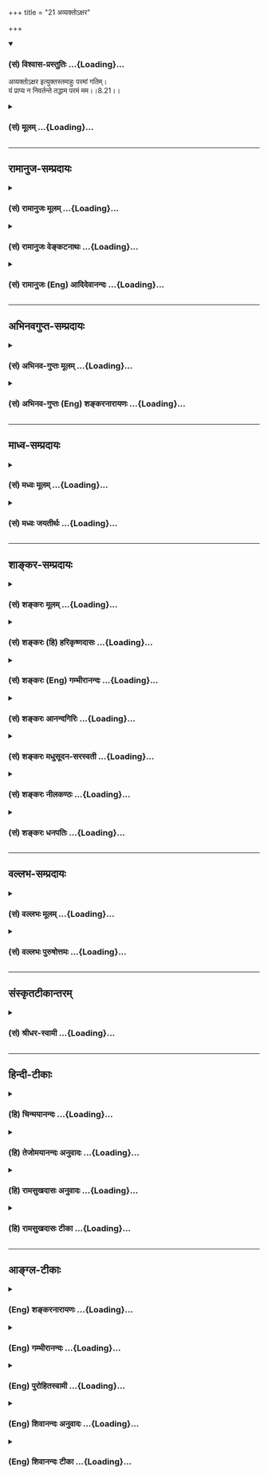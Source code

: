 +++
title = "21 अव्यक्तोऽक्षर"

+++
<div class="js_include" newlevelforh1="3" title="(सं) विश्वास-प्रस्तुतिः" unfilled url="/purANam/mahAbhAratam/06-bhIShma-parva/02-bhagavad-gItA-parva/saMskRtam/vishvAsa-prastutiH/08_axara-para-brahma-yo/21_avyakto-xara.md">
<details open><summary><h3>(सं) विश्वास-प्रस्तुतिः ...{Loading}...</h3></summary>

अव्यक्तोऽक्षर इत्युक्तस्तमाहुः परमां गतिम्।  
यं प्राप्य न निवर्तन्ते तद्धाम परमं मम।।8.21।।
</details>
</div>
<div class="js_include collapsed" newlevelforh1="3" title="(सं) मूलम्" unfilled url="/purANam/mahAbhAratam/06-bhIShma-parva/02-bhagavad-gItA-parva/saMskRtam/mUlam/08_axara-para-brahma-yo/21_avyakto-xara.md">
<details><summary><h3>(सं) मूलम् ...{Loading}...</h3></summary>

अव्यक्तोऽक्षर इत्युक्तस्तमाहुः परमां गतिम्।  
यं प्राप्य न निवर्तन्ते तद्धाम परमं मम।।8.21।।
</details>
</div>


_________________
## रामानुज-सम्प्रदायः
<div class="js_include collapsed" newlevelforh1="3" title="(सं) रामानुजः मूलम्" unfilled url="/purANam/mahAbhAratam/06-bhIShma-parva/02-bhagavad-gItA-parva/saMskRtam/rAmAnujaH/mUlam/08_axara-para-brahma-yo/21_avyakto-xara.md">
<details><summary><h3>(सं) रामानुजः मूलम् ...{Loading}...</h3></summary>

।।8.21।। सः **अव्यक्तः अक्षर इति उक्तः**ये त्वक्षरमनिर्देश्यमव्यक्तं
पर्युपासते। (गीता 12।3)कूटस्थोऽक्षर उच्यते।। (गीता 15।16) इत्यादिषु
**तं** वेदविदः **परमां गतिम् आहुः** अयम् एवयः प्रयाति त्यजन् देहं स याति
परमां गतिम्।। इत्यत्र परमगतिशब्दनिर्दिष्टः अक्षरः
प्रकृतिसंसर्गवियुक्तस्वरूपेण अवस्थित आत्मा इत्यर्थः।**यम्** एवंभूतं
स्वरूपेणावस्थितम् **प्राप्य न निवर्तन्ते तद् मम परमं धाम** परमं
नियमनस्थानम्। अचेतनप्रकृतिः एकं नियमनस्थानम् तत्संसृष्टरूपा जीवप्रकृतिः
द्वितीयं नियमनस्थानम् अचित्संसर्गवियुक्तं स्वरूपेणावस्थितं मुक्तस्वरूपं
परमं नियमनस्थानम् इत्यर्थः। तत् च अपुनरावृत्तिरूपम्। अथवा प्रकाशवाची
धामशब्दः प्रकाशः च इह ज्ञानम् अभिप्रेतं प्रकृतिसंसृष्टात्
परिच्छिन्नज्ञानरूपाद् आत्मनः अपरिच्छिन्नज्ञानरूपतया मुक्तस्वरूपं परं
धाम। ज्ञानिनः प्राप्यं तु तस्माद् अत्यन्तविभक्तम् इत्याह --

</details>
</div>
<div class="js_include collapsed" newlevelforh1="3" title="(सं) रामानुजः वेङ्कटनाथः" unfilled url="/purANam/mahAbhAratam/06-bhIShma-parva/02-bhagavad-gItA-parva/saMskRtam/rAmAnujaH/venkaTanAthaH/08_axara-para-brahma-yo/21_avyakto-xara.md">
<details><summary><h3>(सं) रामानुजः वेङ्कटनाथः ...{Loading}...</h3></summary>

।। 8.21परः इत्यादिश्लोकद्वयस्यार्थमाह -- अथेति। अयमभिप्रायः -- भगवन्तं
प्राप्तानां पुनरावृत्तिः प्रागेवोक्ता अव्यक्तात्परत्वेन
निर्दिष्टोऽक्षरश्च जीव एव भवितुमर्हतिअपरेयमितस्त्वन्याम् \[7।5\]
इत्यादिप्रत्यभिज्ञानात् वक्तव्या च कैवल्यार्थिनामवरोहाभावादपुनरावृत्तिः।
अत एव तत्परमेवेदं श्लोकद्वयम् -- इति। अव्यक्तस्यैव पूर्वप्रकृतत्वात्
अत्रापिअव्यक्तात् इत्येव परभेदः। तस्य चापेक्षया
परशब्दान्यशब्दाभ्यामप्यन्वयः। तत्र च
पौनरुक्त्यव्युदासायोत्कृष्टत्वाभिधानमुखेन पुरुषार्थरूपत्वपरः परशब्दः। तत
एव च स्वरूपभेदस्य सिद्धत्वादन्यशब्दः प्रकारान्यत्वपरः। अतः स च
प्रकारभेदश्चेतनत्वरूप एव प्रमाणसिद्ध इत्यभिप्रायेणाह -- तस्मादिति।
भावशब्दोऽत्र पदार्थमात्रवाची। व्यक्तः इति पदच्छेदो न युक्तःअव्यक्तोऽक्षरः
इत्यत्रैवाभिधानात् दुर्ग्रहे च जीवे
व्यक्तशब्दप्रयोगानुपपत्तेरित्यभिप्रायेणाह -- केनचिदिति। ननु
जीवस्याव्यक्तत्वमयुक्तं प्रत्यक्षानुमानागमैर्यथासम्भवं तद्व्यक्तेः
अन्यथा खपुष्पत्वप्रसङ्गादित्यत्राह -- स्वसंवेद्येति। प्रमाणान्तराणि हि
साधारण्येन तत्प्रतिपादकानीति भावः। नित्यत्वे
द्वितीयाध्यायोक्तहेतुस्मरणंउत्पत्तिविनाशानर्हतयेति। भूतशब्दोऽत्र
महाभूतपरः तद्विनाशेऽप्यात्मस्थितवचनेन नित्यत्वस्यानायासादलभात्। तत्र
सर्वशब्दाभिप्रायवशादेव सकारणत्वं सकार्यत्वं च
सिद्धमित्यभिप्रायेणाहवियदादिष्विति। प्रसक्तो हि नाशो जीवे निषेध्यः
प्रसङ्गश्चात्र नश्यत्पदार्थानुप्रवेशवशात् यथा तिलेषु दह्यमानेषु
तदनुप्रविष्टं तैलमपि दह्यते ततश्च सर्वेषु भूतेषु नश्यत्स्वित्यस्यैव
सामर्थ्यलब्धमुक्तंतत्र तत्र स्थितोऽपीतियः स सर्वेषु \[  
  
मम इति सम्बन्धमात्रविधानस्य प्रागेव सिद्धेः स्थानस्य च
स्थानिसापेक्षत्वनियमात् य आत्मनि तिष्ठन् \[श.प.ब्रा.14।6।5।30\]
इत्याद्युक्तमधिष्ठेयं स्थानपर्यायं धामशब्देन
विवक्षितमित्याहनियमनस्थानमिति। अत्र किमपरं नियमनस्थानं यद्व्यवच्छेदाय
परमशब्दः इत्यत्राहअचेतनेति। अत्र परमधामत्वव्यपदेशात्परिशुद्धात्मविषयत्वं
सिद्धम् ततश्चाशुद्धो जीवोऽप्यपर एव विवक्षित इत्याहतत्संसृष्टेति। यदि
मुक्तोऽपि परमात्मपरतन्त्रः तर्हि स्वतन्त्रेण परमात्मना पुनरपि संसारगर्ते
प्रक्षिप्येतेत्यत्राहतच्चेति। अयं भावः -- अविद्यादिर्हि संसारकारणम् न तु
पारतन्त्र्यं अविद्यादेश्च प्रक्षयादीश्वरकारुण्यादीनां च स्वाभाविकत्वान्न
मुक्तस्य संसारगन्ध इत्यर्थः। यद्वा न केवलं भगवत्प्राप्तिरेव
अपुनरावृत्तिरूपा किन्तु परिशुद्धजीवप्राप्तिरपि अवरोहणाभावात्तथेति
भावः। नियमनस्थानं इत्यस्याश्रितविशेषणोपादानारुचेराहअथ वेति। अस्तु
धामशब्दस्तेजःपयार्यः प्रकाशवाची तस्य कथमत्रान्वयः इत्यत्राहप्रकाशश्चेति।
विशेषणफलितं दर्शयति -- प्रकृतिसंसृष्टादिति। प्रकाशपक्षे -- तत् परमं धाम
मम -- मच्छेषभूतम् -- इति वाक्यार्थः। यद्यपिअपरेयम् \[7।5\] इत्यादिना
प्रागेव स्वशेषत्वमुक्तम् तथापि समष्टिचेतनमात्रविषयत्वं तत्र प्रतीयते इह
तु मुक्तस्यापि स्वशेषत्वमुच्यत इत्यपौनरुक्त्यम्।  
  

</details>
</div>
<div class="js_include collapsed" newlevelforh1="3" title="(सं) रामानुजः (Eng) आदिदेवानन्दः" unfilled url="/purANam/mahAbhAratam/06-bhIShma-parva/02-bhagavad-gItA-parva/saMskRtam/rAmAnujaH/english/AdidevAnandaH/08_axara-para-brahma-yo/21_avyakto-xara.md">
<details><summary><h3>(सं) रामानुजः (Eng) आदिदेवानन्दः ...{Loading}...</h3></summary>

8.20 - 8.21 Superior, as an object of human end, to this unmanifest
(Avyakta), which is inanimate Prakrti, there is another state of being,
of a kind different from this, but also called Avyakta. It has only
knowledge-form and is also unmanifest. It is the self, Atman. It is
unmanifest because It cannot be apprehended by any means of knowledge
(Pramanas). The meaning is that Its nature is unie and that It can be
known only to Itself. That is, It can be understood only vaguely in the
ordinary ways of knowing. It is eternal, namely, ever-enduring, because
It is not subject to origination and annihilation. In texts like 'For
those who meditate on the imperishable, undefinable, the unmanifest'
(12.3) and 'The imperishable is called the unchanging' (15.16) - that
being the self. It has been called the unmanifest (Avyakta) and
imperishable (Aksara); when all material elements like ether, etc., with
their causes and effects are annihilated, the self is not annihilated in
spite of It being found alone with all the elements. \[The elements are
what constitute the bodies of beings.\] The knowers of the Vedas declare
It as the highest end. The meaning is that the imperishable entity which
has been denoted by the term 'highest goal' in the passage, 'Whosoever
abandons the body and departs (in the manner described) reaches the
highest state (Dhama)' (8.13), is the self (Atman) abiding in Its
essential nature free from the contact with the Prakrti. This self,
which abides thus in Its essential nature, by attaining which It does
not return, - this is My 'highest abode,' i.e., is the highest object of
My control. The inanimate Prakrti is one object of My control. The
animate Prakrti associated with this inanimate Prakrti is the second
object of My control. The pristine nature of the freed self, free from
contact with inanimate matter, is the highest object of My rule. Such is
the meaning. This state is also one of non-return to Samsara. Or the
term 'dhama' may signify 'luminosity'. And luminosity connotes
knowledge. The essential nature of the freed self is boundless
knowledge, or supreme light, which stands in contrast to the shrunken
knowledge of the self, when involved in Prakrti. \[The description given
above is that of Kaivalya, the state of self-luminous existence as the
pure self\]. Sri Krsna now teaches that the object of attainment for the
Jnanin, is totally different from this:

</details>
</div>


_________________
## अभिनवगुप्त-सम्प्रदायः
<div class="js_include collapsed" newlevelforh1="3" title="(सं) अभिनव-गुप्तः मूलम्" unfilled url="/purANam/mahAbhAratam/06-bhIShma-parva/02-bhagavad-gItA-parva/saMskRtam/abhinava-guptaH/mUlam/08_axara-para-brahma-yo/21_avyakto-xara.md">
<details><summary><h3>(सं) अभिनव-गुप्तः मूलम् ...{Loading}...</h3></summary>

।।8.20 -- 8.22।। सर्वतो लोकेभ्यः पुनरावत्तिः न तु मां परमेश्वरं +++(S K omit
परमेश्वरम्)+++ प्राप्य इति स्फुटयति -- पर इत्यादि प्रतिष्ठितमित्यन्तम्।
उक्तप्रकारं कालसंकलनाविवर्जितं तु वासुदेवतत्त्वम्। व्यक्तम् सर्वानुगतम्
तत्त्वेऽपि अव्यक्तम् दुष्प्रापत्वात्। तच्च भक्तिलभ्यमित्यावेदितं प्राक्।
तत्रस्थं च एतद्विश्वं यत्खलु अविनाशिरूपं ( स्वरूपम्) सदा तथाभूतम्। तत्र
कः पुनःशब्दस्य आवृत्तिशब्दस्य चार्थः स हि मध्ये तत्स्वभावविच्छेदापेक्षः।
न च सदातनविश्वोत्तीर्णविश्वाव्यतिरिक्त -- विश्वप्रतिष्ठात्मक +++(SNK [n]
विश्वनिष्ठात्मक -- )+++ परबोधस्वातन्त्र्यस्वभावस्य श्रीपरमेश्वरस्य
तद्भावप्राप्तिः +++(N -- प्राप्तस्य)+++ \[ संभवति \] येन स्वभावविच्छेदः कोऽपि
कदाप्यस्ति \[इति कल्प्येत\]। अतो युक्तमुक्ततम् मामुपेत्य तु +++(VIII 16)+++
इति।

</details>
</div>
<div class="js_include collapsed" newlevelforh1="3" title="(सं) अभिनव-गुप्तः (Eng) शङ्करनारायणः" unfilled url="/purANam/mahAbhAratam/06-bhIShma-parva/02-bhagavad-gItA-parva/saMskRtam/abhinava-guptaH/english/shankaranArAyaNaH/08_axara-para-brahma-yo/21_avyakto-xara.md">
<details><summary><h3>(सं) अभिनव-गुप्तः (Eng) शङ्करनारायणः ...{Loading}...</h3></summary>

8.21 See Comment under 8.22

</details>
</div>


_________________
## माध्व-सम्प्रदायः
<div class="js_include collapsed" newlevelforh1="3" title="(सं) मध्वः मूलम्" unfilled url="/purANam/mahAbhAratam/06-bhIShma-parva/02-bhagavad-gItA-parva/saMskRtam/madhvaH/mUlam/08_axara-para-brahma-yo/21_avyakto-xara.md">
<details><summary><h3>(सं) मध्वः मूलम् ...{Loading}...</h3></summary>

।।8.20 -- 8.21।। अव्यक्तो भगवान्यं प्राप्य न निवर्तन्ते इतिमामुपेत्य
\[8।15\] इत्यस्य परामर्शात्। अव्यक्तं परमं विष्णुं इति प्रयोगाच्च गारुडे।
धाम स्वरूपं तेजस्स्वरूपंतेजस्स्वरूपं च गृहं प्राज्ञैर्धामेति गीयते
इत्यभिधानात्।

</details>
</div>
<div class="js_include collapsed" newlevelforh1="3" title="(सं) मध्वः जयतीर्थः" unfilled url="/purANam/mahAbhAratam/06-bhIShma-parva/02-bhagavad-gItA-parva/saMskRtam/madhvaH/jayatIrthaH/08_axara-para-brahma-yo/21_avyakto-xara.md">
<details><summary><h3>(सं) मध्वः जयतीर्थः ...{Loading}...</h3></summary>

।।8.20 -- 8.21।। इदानीमव्यक्ताख्यात्मेति यदुक्तं तत्साधयितुमाह --
**अव्यक्त** इति। मामुपेत्य \[8।1516\] इत्युक्तार्थस्ययं प्राप्य न
निवर्तन्ते इत्यव्यक्तविषयतया परामर्शात्। न केवलमव्यक्तशब्दो युक्तिबलात्
भगवति नीयते। किन्तु वाचकस्य तस्येत्याह -- **अव्यक्तमि**ति। कथं तर्हि
भगवता व्यक्तस्य स्वस्थानत्वमुच्यते इत्यत आह -- **धामे**ति।

</details>
</div>


_________________
## शाङ्कर-सम्प्रदायः
<div class="js_include collapsed" newlevelforh1="3" title="(सं) शङ्करः मूलम्" unfilled url="/purANam/mahAbhAratam/06-bhIShma-parva/02-bhagavad-gItA-parva/saMskRtam/shankaraH/mUlam/08_axara-para-brahma-yo/21_avyakto-xara.md">
<details><summary><h3>(सं) शङ्करः मूलम् ...{Loading}...</h3></summary>

।।8.21।। --,योऽसौ **अव्यक्तः अक्षरः इत्युक्तः तमेव** अक्षरसंज्ञकम्
अव्यक्तं भावम् **आहुः परमां** प्रकृष्टां **गतिम्। यं** परं भावं
**प्राप्य** गत्वा **न** **निवर्तन्ते** संसाराय तत् **धाम** स्थानं
**परमं** प्रकृष्टं **मम** विष्णोः परमं पदमित्यर्थः।। तल्लब्धेः उपायः
उच्यते --,

</details>
</div>
<div class="js_include collapsed" newlevelforh1="3" title="(सं) शङ्करः (हि) हरिकृष्णदासः" unfilled url="/purANam/mahAbhAratam/06-bhIShma-parva/02-bhagavad-gItA-parva/saMskRtam/shankaraH/hindI/harikRShNadAsaH/08_axara-para-brahma-yo/21_avyakto-xara.md">
<details><summary><h3>(सं) शङ्करः (हि) हरिकृष्णदासः ...{Loading}...</h3></summary>

।।8.21।। जो वह अव्यक्त अक्षर ऐसे कहा गया है उसी अक्षर नामक अव्यक्तभावको
परम -- श्रेष्ठ गति कहते हैं। जिस परम भावको प्राप्त होकर ( मनुष्य ) फिर
संसारमें नहीं लौटते वह मेरा परम श्रेष्ठ स्थान है अर्थात् मुझ विष्णुका
परमपद है।

</details>
</div>
<div class="js_include collapsed" newlevelforh1="3" title="(सं) शङ्करः (Eng) गम्भीरानन्दः" unfilled url="/purANam/mahAbhAratam/06-bhIShma-parva/02-bhagavad-gItA-parva/saMskRtam/shankaraH/english/gambhIrAnandaH/08_axara-para-brahma-yo/21_avyakto-xara.md">
<details><summary><h3>(सं) शङ्करः (Eng) गम्भीरानन्दः ...{Loading}...</h3></summary>

8.21 He Himself who has been uktah, meantioned; as avyaktah, Unmanifest;
the aksarah, Immutable; ahuh, they call; tam, Him-that very unmanifest
Reality which is termed as the Immutable; the paramam, supreme; gatim,
Goal. Tat, That; is the paramam, supreme; dhama, abode, i.e. the supreme
State; mama, of Mine, of Visnu; yam prapya, reaching which Reality; na
nivartante, they do not return to the worldly state. The means for
gaining That is being stated:

</details>
</div>
<div class="js_include collapsed" newlevelforh1="3" title="(सं) शङ्करः आनन्दगिरिः" unfilled url="/purANam/mahAbhAratam/06-bhIShma-parva/02-bhagavad-gItA-parva/saMskRtam/shankaraH/AnandagiriH/08_axara-para-brahma-yo/21_avyakto-xara.md">
<details><summary><h3>(सं) शङ्करः आनन्दगिरिः ...{Loading}...</h3></summary>

।।8.21।। यथोक्तेऽव्यक्ते भावे श्रुतिसंमतिमाह -- **अव्यक्त इति।** तस्य
परमगतित्वं साधयति -- **यं प्राप्येति।** योऽसावव्यक्तो भावोऽत्र दर्शितः
सयेनाक्षरं पुरुषं वेद सत्यम् इत्यादिश्रुतावक्षर इत्युक्तस्तं वाक्षरं
भावं परमां गतिंपुरुषान्न परं किंचित्सा काष्ठा सा परा गतिः इत्याद्याः
श्रुतयो वदन्तीत्याह -- **योऽसाविति।** परमपुरुषस्य परमगतित्वमुक्तं
व्यनक्ति -- **यं भावमिति।**तद्विष्णोः परमं पदम् इति श्रुतिमत्र संवादयति
-- **तद्धामेति।**

</details>
</div>
<div class="js_include collapsed" newlevelforh1="3" title="(सं) शङ्करः मधुसूदन-सरस्वती" unfilled url="/purANam/mahAbhAratam/06-bhIShma-parva/02-bhagavad-gItA-parva/saMskRtam/shankaraH/madhusUdana-sarasvatI/08_axara-para-brahma-yo/21_avyakto-xara.md">
<details><summary><h3>(सं) शङ्करः मधुसूदन-सरस्वती ...{Loading}...</h3></summary>

।।8.21।। यो भाव इहाव्यक्त इत्यक्षर इति चोक्तोऽन्यत्रापि श्रुतिषु स्मृतिषु
च तं भावमाहुः श्रुतयः स्मृतयश्चपुरुषान्न परं किंचित्सा काष्ठा सा परा
गतिः इत्याद्याः। परमामुत्पत्तिविनाशशून्यस्वप्रकाशपरमानन्दरूपां गतिं
पुरुषार्थविश्रान्तिम्। यं भावं प्राप्य न पुनः निवर्तन्ते संसाराय तद्धाम
स्वरूपं मम विष्णोः परमं सर्वोत्कृष्टम्। मम धामेति राहोः शिर
इतिवद्भेदकल्पनया षष्ठी। अतोऽहमेव परमा गतिरित्यर्थः।

</details>
</div>
<div class="js_include collapsed" newlevelforh1="3" title="(सं) शङ्करः नीलकण्ठः" unfilled url="/purANam/mahAbhAratam/06-bhIShma-parva/02-bhagavad-gItA-parva/saMskRtam/shankaraH/nIlakaNThaH/08_axara-para-brahma-yo/21_avyakto-xara.md">
<details><summary><h3>(सं) शङ्करः नीलकण्ठः ...{Loading}...</h3></summary>

।।8.21।। अव्यक्तो न व्यज्यत इति दृश्यत्वं निरस्तम्। अक्षरोऽश्नुते
व्याप्नोतीति त्रिविधपरिच्छेदशून्यत्वमुक्तम्। तं भावं परमां गतिम्।
ब्रह्मलोकान्ता गतिरपरमा। कार्यत्वात्। इयं तु परमा। कार्यकराणातीतत्वात्।
आहुःएषास्य परमा गतिः इत्यादयः श्रुतयः। यं भावं प्राप्य न निवर्तन्ते पुनः
संसारे न पतन्ति तदिति विधेयापेक्षं क्लीबत्वम्। स एव मम विष्णोः
परममुपाध्यस्पृष्टं धाम प्रकाशःतद्विष्णोः परमं पदम् इति श्रुतिप्रसिद्धं
निष्कलं ब्रह्म।

</details>
</div>
<div class="js_include collapsed" newlevelforh1="3" title="(सं) शङ्करः धनपतिः" unfilled url="/purANam/mahAbhAratam/06-bhIShma-parva/02-bhagavad-gItA-parva/saMskRtam/shankaraH/dhanapatiH/08_axara-para-brahma-yo/21_avyakto-xara.md">
<details><summary><h3>(सं) शङ्करः धनपतिः ...{Loading}...</h3></summary>

।।8.21।। योऽसौ अव्यक्तोऽक्षर इत्युक्तस्तमाहुः परमां गतिम्एतद्वै तदक्षरं
गार्गि ब्राह्मणा अभिवदन्ति अस्थूलमनणुएतस्य वाऽक्षरस्य प्रशासने गार्गि
सूर्याचन्द्रमसौ विधृतौ तिष्ठतः। एतस्मिन्नु खल्वक्षरे गार्गि आकाश ओतश्च
प्रोतश्चपुरुषान्न परं किंचित्सा काष्ठा सा परा गतिः
इत्यादिश्रुतयस्तमेवाक्षरसंज्ञकं अव्यक्तं भावे परमां प्रकृष्टां गतिं
प्राप्यमाहुः। यं प्राप्यं भावं प्राप्य गत्वा पुनः संसाराय न निवर्तन्ते।
जन्ममरणादिरुपां संसृतिं न प्राप्नुवन्ति। मम विषणोः परब्रह्मणः तत्परमं
सर्वोत्कृष्टं धाम स्थानंतद्विष्णोः परमं पदम् इति श्रुतेः। श्रुतावत्र च
राहोः शिर इतिवदभेदेऽपि भेदकल्पनया षष्ठी। अतोऽहमेव मोक्षाख्यं परमं
स्थानमित्यर्थः।

</details>
</div>


_________________
## वल्लभ-सम्प्रदायः
<div class="js_include collapsed" newlevelforh1="3" title="(सं) वल्लभः मूलम्" unfilled url="/purANam/mahAbhAratam/06-bhIShma-parva/02-bhagavad-gItA-parva/saMskRtam/vallabhaH/mUlam/08_axara-para-brahma-yo/21_avyakto-xara.md">
<details><summary><h3>(सं) वल्लभः मूलम् ...{Loading}...</h3></summary>

।।8.21।। तथापि सोऽव्यक्तोऽक्षर इत्युक्तः। न चाव्यक्तशब्देन जीवः
प्रकृतिर्वाऽभिधेयायं प्राप्य न निवर्त्तन्ते इत्युक्तत्वात् जीवादौ
तथात्वासम्भवात् तथा सति नित्यमुक्तत्वापत्त्या
शास्त्रसाधनादिवैफल्यापत्तेश्च। अतएव ज्ञानमार्गीयाणां तत्प्राप्तिरेव
मुक्तिरिति तदाह -- तमाहुः परमां गतिमिति। मम पुरुषोत्तमस्याधिष्ठानभूतं च
तदित्याह -- परमं मम धामेति वैकुण्ठभुवनं तेजश्च प्रकाशात्मकम्सत्यं
ज्ञानमनन्तं यद्ब्रह्म ज्योतिः सनातनम्। ते तु ब्रह्मह्रदं नीता मग्नाः
कृष्णेन चोद्धृताः। ददृशुर्ब्रह्मणो लोकं इत्यादिवाक्यात् ततो
भूतप्रकृतिवियुक्तात्मा गुणातिगो द्युभ्वाद्यायतनोऽनन्तरूपोऽगणितानन्दः
सर्वधर्माश्रयः पुरुषप्रकृतिको ब्रह्मपदवाच्योऽक्षरोऽध्यात्मरूपं
पुरुषोत्तमस्य धामतदाहुरक्षरं ब्रह्म सर्वकारणकारणम्। विष्णोर्धाम परं
साक्षात् पुरुषस्य महात्मनः। इति वाक्यात्। सोऽयं ससाधनज्ञानलभ्यः अहं तु न
तथाऽहैतुकभक्तिलभ्यत्वादित्याह।

</details>
</div>
<div class="js_include collapsed" newlevelforh1="3" title="(सं) वल्लभः पुरुषोत्तमः" unfilled url="/purANam/mahAbhAratam/06-bhIShma-parva/02-bhagavad-gItA-parva/saMskRtam/vallabhaH/puruShottamaH/08_axara-para-brahma-yo/21_avyakto-xara.md">
<details><summary><h3>(सं) वल्लभः पुरुषोत्तमः ...{Loading}...</h3></summary>

  
  
।।8.21।। एवमव्यक्तपरस्वरूपमुक्त्वा ज्ञानार्थं विशिनष्टि -- अव्यक्त इति।
अव्यक्तः अप्रकटः ज्ञातुभशक्यो यो भावः स अक्षरः न क्षरति न चलति
मच्चरणांशरूप इत्युक्तः तमक्षरं वेदादिविदः परमां परस्य अनुमेयां गतिमाहुः।
ननु ते तस्य परमगतित्वं कुतो वदन्ति। इत्याशङ्क्याह -- यं प्राप्य न
निवर्तन्ते इति। यत्स्थानं प्राप्य न निवर्तन्ते पुनर्जन्मानो न भवन्ति
अतस्तथा वदन्तीत्यर्थः। तथात्वं तस्य स्वसम्बन्धादित्याह -- तदिति।
तदक्षरात्मकं मम परममुत्कृष्टं धाम गृहमित्यर्थः। मद्गृहत्वात्
पुनरावृत्तिर्न भवतीति भावः।  
  

</details>
</div>


_________________
## संस्कृतटीकान्तरम्
<div class="js_include collapsed" newlevelforh1="3" title="(सं) श्रीधर-स्वामी" unfilled url="/purANam/mahAbhAratam/06-bhIShma-parva/02-bhagavad-gItA-parva/saMskRtam/shrIdhara-svAmI/08_axara-para-brahma-yo/21_avyakto-xara.md">
<details><summary><h3>(सं) श्रीधर-स्वामी ...{Loading}...</h3></summary>

।।8.21।। अविनाशे प्रमाणं दर्शयन्नाह **-- अव्यक्त इति।** यो भावः
अव्यक्तोऽतीन्द्रियोऽक्षरः प्रवेशनाशशून्य इतितथाऽक्षरात्संभवतीह विश्वम्
इत्यादिश्रुतिष्वक्षर इत्युक्तः तं परमां गतिं गम्यं
पुरुषार्थमाहुःपुरुषान्न परं किंचित्सा काष्ठा सा परा गतिः इत्यादिश्रुतयः।
परमगतित्वमेवाह -- यं प्राप्य न निवर्तन्त इति। तच्च ममैव धाम स्वरूपम्।
ममैवेत्युपचारे षष्ठी राहोः शिर इतिवत्। अतोऽहमेव परमा गतिरित्यर्थः।

</details>
</div>


_________________
## हिन्दी-टीकाः
<div class="js_include collapsed" newlevelforh1="3" title="(हि) चिन्मयानन्दः" unfilled url="/purANam/mahAbhAratam/06-bhIShma-parva/02-bhagavad-gItA-parva/hindI/chinmayAnandaH/08_axara-para-brahma-yo/21_avyakto-xara.md">
<details><summary><h3>(हि) चिन्मयानन्दः ...{Loading}...</h3></summary>

।।8.21।। पूर्व श्लोक में जिसे सनातन अव्यय भाव कहा गया है जो अविनाशी रहता
हैं उसे ही यहाँ अक्षर शब्द से इंगित किया गया है। अध्याय के प्रारम्भ में
कहा गया था कि अक्षर तत्त्व ब्रह्म है जो समस्त विश्व का अधिष्ठान है। ँ़
या प्रणव उस ब्रह्म का वाचक या सूचक है जिस पर हमें ध्यान करने का उपदेश
दिया गया था। यह अविनाशी चैतन्य स्वरूप आत्मा ही अव्यक्त प्रकृति को सत्ता
एवं चेतनता प्रदान करता है जिसके कारण प्रकृति इस वैचित्र्यपूर्ण सृष्टि को
व्यक्त करने में समर्थ होती है। यह सनातन अव्यक्त अक्षर आत्मतत्त्व ही
मनुष्य के लिए प्राप्त करने योग्य पररम लक्ष्य है। संसार में जो कोई भी
स्थिति या लक्ष्य हम प्राप्त करते हैं उससे बारम्बार लौटना पड़ता है। संसार
शब्द का अर्थ ही है वह जो निरन्तर बदलता रहता है। निद्रा कोई जीवन का अन्त
नहीं वरन् दो कर्मप्रधान जाग्रत अवस्थाओं के मध्य का विश्राम काल है उसी
प्रकार मृत्यु भी जीवन की समाप्ति नहीं है। प्रायः वह जीव के दो विभिन्न
शरीर धारण करने के मध्य का अव्यक्त अवस्था में विश्राम का क्षण होता है। यह
पहले ही बताया जा चुका है कि ब्रह्मलोक तक के सभी लोक पुनरावर्ती हैं जहाँ
से जीवों को पुनः अपनी वासनाओं के क्षय के लिए शरीर धारण करने पड़ते हैं।
पुनर्जन्म दुःखालय कहा गया है इसलिए परम आनन्द का लक्ष्य वही होगा जहाँ से
संसार का पुनरावर्तन नहीं होता। प्रायः वेदान्त के जिज्ञासु विद्यार्थी
प्रश्न पूछते हैं कि आत्मसाक्षात्कार के पश्चात् पुनरावर्तन क्यों नहीं
होगा यद्यपि ऐसा प्रश्न पूछना स्वाभाविक ही है तथापि वह क्षण भर के परीक्षण
के समक्ष टिक नहीं सकता। सामान्यतः कारण की खोज उसी के सम्बन्ध में की जाती
है जो वस्तु उत्पन्न होती है या जो घटना घटित होती हैं और न कि उसके
सम्बन्ध में जो अनुत्पन्न या अघटित है कोई मुझे उत्सुकता से यह नहीं पूछता
कि मैं अस्पताल में क्यों नहीं हूँ जबकि अस्पताल में जाने पर उसका कारण
जानना उचित हो सकता है। हम यह पूछ सकते हैं कि अनन्त ब्रह्म परिच्छिन्न
कैसे बन गया परन्तु इस प्रश्न का कोई औचित्य ही सिद्ध नहीं होता कि अनन्त
वस्तु पुनः परिच्छिन्न क्यों नहीं बनेगी यह प्रश्न अत्युक्तिक इसलिए है कि
यदि वस्तु अनन्तस्वरूप है तो वह न कभी परिच्छिन्न बनी थी और न कभी भविष्य
में बन सकती है। एक छोटीसी बालिका को हम वैवाहिक जीवन के शारीरिक और भावुक
पक्ष के सुखों का वर्णन करके नहीं बता सकते हैं और न समझा सकते हैं। उसमें
उस विषय को समझने की शारीरिक और मानसिक परिपक्वता नहीं होती। बचपन में वह
केवल यह चाहती है कि उसकी माँ उसका विवाह करे परन्तु वही बालिका युवावस्था
में पदार्पण करने पर उस विषय को समझने योग्य बन जाती है। इसी कारण अन्तःकरण
की अशुद्धि रूप गोबर के ढेर के अशुद्ध वातावरण में पड़ा हुआ व्यक्ति खुले
आकाश में मन्दमन्द प्रवाहित समीर की सुगन्ध को कभी नहीं जान सकता। जब वह
व्यक्ति उपदिष्ट ध्यानविधि के अभ्यास से उपाधियों के साथ हुए मिथ्या
तादात्म्य को दूर कर देता है तब वह अपने शुद्ध अनन्तस्वरूप का साक्षात्
अनुभव करता है। स्वप्न से जागने पर ही स्वप्न के मिथ्यात्व का बोध होता है
अन्यथा नहीं और एक बार जाग्रत् अवस्था में आने के पश्चात् स्वप्न के सुख और
दुःख के प्रभाव से मनुष्य सर्वथा मुक्त हो जाता है। यहाँ शुद्ध चैतन्यस्वरूप
आत्मा को महर्षि व्यास जी ने काव्यात्मक शैली द्वारा श्रीकृष्ण के निवास
स्थान के रूप में वर्णित किया है तद्धाम परमं मम। अनेक स्थलों पर यह स्पष्ट
किया गया है कि गीता में भगवान् श्रीकृष्ण मैं शब्द का प्रयोग आत्मस्वरूप
की दृष्टि से करते हैं। अतः यहाँ भी धाम शब्द से किसी स्थान विशेष से
तात्पर्य नहीं वरन् उनके स्वरूप से ही है। यह आत्मानुभूति ही साधक का
लक्ष्य है जो उसके लिए सदैव उपलब्ध भी है। ध्यान द्वारा परम दिव्य पुरुष की
प्राप्ति के प्रकरण में इसका विस्तृत वर्णन किया जा चुका है। अब उस परम धाम
की उपलब्धि का साक्षात् उपाय बताते हैं --

</details>
</div>
<div class="js_include collapsed" newlevelforh1="3" title="(हि) तेजोमयानन्दः अनुवादः" unfilled url="/purANam/mahAbhAratam/06-bhIShma-parva/02-bhagavad-gItA-parva/hindI/tejomayAnandaH/anuvAdaH/08_axara-para-brahma-yo/21_avyakto-xara.md">
<details><summary><h3>(हि) तेजोमयानन्दः अनुवादः ...{Loading}...</h3></summary>

।।8.21।। जो अव्यक्त अक्षर कहा गया है, वही परम गति (लक्ष्य) है। जिसे
प्राप्त होकर (साधकगण) पुनः (संसार को) नहीं लौटते, वह मेरा परम धाम है।।

</details>
</div>
<div class="js_include collapsed" newlevelforh1="3" title="(हि) रामसुखदासः अनुवादः" unfilled url="/purANam/mahAbhAratam/06-bhIShma-parva/02-bhagavad-gItA-parva/hindI/rAmasukhadAsaH/anuvAdaH/08_axara-para-brahma-yo/21_avyakto-xara.md">
<details><summary><h3>(हि) रामसुखदासः अनुवादः ...{Loading}...</h3></summary>

।।8.21।। उसीको अव्यक्त और अक्षर कहा गया है और उसीको परमगति कहा गया है
तथा जिसको प्राप्त होनेपर जीव फिर लौटकर नहीं आते, वह मेरा परमधाम है।

</details>
</div>
<div class="js_include collapsed" newlevelforh1="3" title="(हि) रामसुखदासः टीका" unfilled url="/purANam/mahAbhAratam/06-bhIShma-parva/02-bhagavad-gItA-parva/hindI/rAmasukhadAsaH/TIkA/08_axara-para-brahma-yo/21_avyakto-xara.md">
<details><summary><h3>(हि) रामसुखदासः टीका ...{Loading}...</h3></summary>

।।8.21।।***व्याख्या--*'अव्यक्तोऽक्षर ৷৷. तद्धाम परमं मम'--**भगवान्ने
सातवें अध्यायके अट्ठाईसवें, उन्तीसवें और तीसवें श्लोकमें जिसको
**'माम्',** कहा है तथा आठवें अध्यायके तीसरे श्लोकमें **'अक्षरं
ब्रह्म',** चौथे श्लोकमें **'अधियज्ञः',** पाँचवें और सातवें श्लोकमें
**'माम्',** आठवें श्लोकमें **'परमं पुरुषं दिव्यम्',** नवें श्लोकमें
**'कविं पुराणमनुशासितारम्'** आदि, तेरहवें, चौदहवें, पन्द्रहवें और
सोलहवें श्लोकमें **'माम्',** बीसवें श्लोकमें,**'अव्यक्तः'** और
**'सनातनः'** कहा है, उन सबकी एकता करते हुए भगवान् कहते हैं कि उसीको
अव्यक्त और अक्षर कहते हैं तथा उसीको परमगति अर्थात् सर्वश्रेष्ठ गति कहते
हैं; और जिसको प्राप्त होनेपर जीव फिर लौटकर नहीं आते, वह मेरा परमधाम है
अर्थात् मेरा सर्वोत्कृष्ट स्वरूप है। इस प्रकार जिस प्रापणीय वस्तुको अनेक
रूपोंमें कहा गया है, उसकी यहाँ एकता की गयी है। ऐसे ही चौदहवें अध्यायके
सत्ताईसवें श्लोकमें भी 'ब्रह्म, अविनाशी, अमृत, शाश्वत धर्म और ऐकान्तिक
सुखका आश्रय मैं हूँ' ऐसा कहकर भगवान्ने प्रापणीय वस्तुकी एकता की
है। लोगोंकी ऐसी धारणा रहती है कि सगुण-उपासनाका फल दूसरा है और
निर्गुण-उपासनाका फल दूसरा है। ,इस धारणाको दूर करनेके लिये इस श्लोकमें
सबकी एकताका वर्णन किया गया है। मनुष्योंकी रुचि, विश्वास और योग्यताके
अनुसार उपासनाके भिन्न-भिन्न प्रकार होते हैं, पर उनके अन्तिम फलमें कोई
फरक नहीं होता। सबका प्रापणीय तत्त्व एक ही होता है। जैसे भोजनके प्राप्त न
होनेपर अभावकी और प्राप्त होनेपर तृप्तिकी एकता होनेपर भी भोजनके
पदार्थोंमें भिन्नता रहती है, ऐसे ही परमात्माके प्राप्त न होनेपर अभावकी
और प्राप्त होनेपर पूर्णताकी एकता होनेपर भी उपासनाओंमें भिन्नता रहती है।
तात्पर्य यह हुआ कि उस परमात्माको चाहे सगुण-निराकार मानकर उपासना करें,
चाहे निर्गुण-निराकार मानकर उपासना करें और चाहे सगुण-साकार मानकर उपासना
करें, अन्तमें सबको एक ही परमात्माकी प्राप्ति होती है।

</details>
</div>


_________________
## आङ्ग्ल-टीकाः
<div class="js_include collapsed" newlevelforh1="3" title="(Eng) शङ्करनारायणः" unfilled url="/purANam/mahAbhAratam/06-bhIShma-parva/02-bhagavad-gItA-parva/english/shankaranArAyaNaH/08_axara-para-brahma-yo/21_avyakto-xara.md">
<details><summary><h3>(Eng) शङ्करनारायणः ...{Loading}...</h3></summary>

8.21. \[The scriptures\] speak of This as Unmanifest and Changeless and
declare This is to be the highest Goal. Having attained which people do
not return, this is My highest abode.

</details>
</div>
<div class="js_include collapsed" newlevelforh1="3" title="(Eng) गम्भीरानन्दः" unfilled url="/purANam/mahAbhAratam/06-bhIShma-parva/02-bhagavad-gItA-parva/english/gambhIrAnandaH/08_axara-para-brahma-yo/21_avyakto-xara.md">
<details><summary><h3>(Eng) गम्भीरानन्दः ...{Loading}...</h3></summary>

8.21 He who has been mentioned as the Unmanifested, the Immutable, they
call Him the supreme Goal. That is the supreme abode of Mine, reaching
which they do not return.

</details>
</div>
<div class="js_include collapsed" newlevelforh1="3" title="(Eng) पुरोहितस्वामी" unfilled url="/purANam/mahAbhAratam/06-bhIShma-parva/02-bhagavad-gItA-parva/english/purohitasvAmI/08_axara-para-brahma-yo/21_avyakto-xara.md">
<details><summary><h3>(Eng) पुरोहितस्वामी ...{Loading}...</h3></summary>

8.21 The wise say that the Unmanifest and Indestructible is the highest
goal of all; when once That is reached, there is no return. That is My
Blessed Home.

</details>
</div>
<div class="js_include collapsed" newlevelforh1="3" title="(Eng) शिवानन्दः अनुवादः" unfilled url="/purANam/mahAbhAratam/06-bhIShma-parva/02-bhagavad-gItA-parva/english/shivAnandaH/anuvAdaH/08_axara-para-brahma-yo/21_avyakto-xara.md">
<details><summary><h3>(Eng) शिवानन्दः अनुवादः ...{Loading}...</h3></summary>

8.21 What is called the Unmanifested and the Imperishable, That they say
is the highest goal. They who reach It do not return (to this Samsara).
That is My highest abode (place or state).

</details>
</div>
<div class="js_include collapsed" newlevelforh1="3" title="(Eng) शिवानन्दः टीका" unfilled url="/purANam/mahAbhAratam/06-bhIShma-parva/02-bhagavad-gItA-parva/english/shivAnandaH/TIkA/08_axara-para-brahma-yo/21_avyakto-xara.md">
<details><summary><h3>(Eng) शिवानन्दः टीका ...{Loading}...</h3></summary>

8.21 अव्यक्तः unmanifested; अक्षरः imperishable; इति thus; उक्तः called;
तम् That; आहुः (they) say; परमाम् the highest; गतिम् goal (path); यम्
which; प्राप्य having reached; न not; निवर्तन्ते return; तत् that; धाम
abode (place or state); परमम् highest; मम My.Commentary Para Brahman is
called the Unmanifested because It cannot be perceived by the senses. It
is called the Imperishable also. It is allpervading; allpermeating and
interpenetrating. Para Brahman is the highest Goal. There is nothing
higher than It. This is the true nondual state free from all sorts of
limiting adjuncts. The attainment of Brahmaloka (the region of the
Creator) etc.; is inferior to this. Only by realising the Self is one
liberated from Samsara. (Cf.XII.3;XV.6)

</details>
</div>
